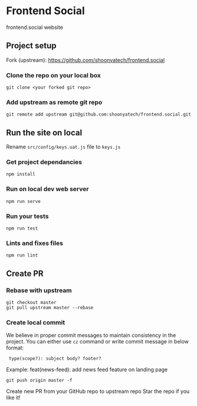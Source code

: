 # Frontend Social

frontend.social website

## Project setup

Fork (upstream): https://github.com/shoonyatech/frontend.social

### Clone the repo on your local box

```
git clone <your forked git repo>
```

### Add upstream as remote git repo

```
git remote add upstream git@github.com:shoonyatech/frontend.social.git
```

## Run the site on local

Rename `src/config/keys.uat.js` file to `keys.js`

### Get project dependancies

```
npm install
```

### Run on local dev web server

```
npm run serve
```

### Run your tests

```
npm run test
```

### Lints and fixes files

```
npm run lint
```

## Create PR

### Rebase with upstream

```
git checkout master
git pull upstream master --rebase
```

### Create local commit

We believe in proper commit messages to maintain consistency in the
project. You can either use `cz` command or write commit message in below format:

` type(scope?): subject body? footer?`

Example: feat(news-feed): add news feed feature on landing page

```
git push origin master -f
```

Create new PR from your GitHub repo to upstream repo
Star the repo if you like it!
